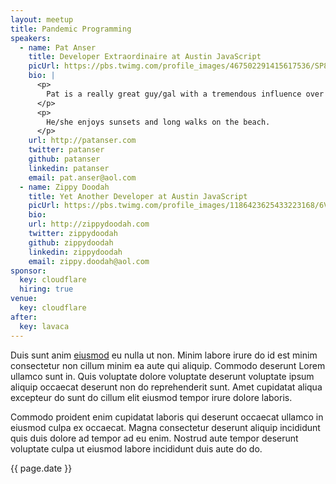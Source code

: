 ```yaml
---
layout: meetup
title: Pandemic Programming
speakers:
  - name: Pat Anser
    title: Developer Extraordinaire at Austin JavaScript
    picUrl: https://pbs.twimg.com/profile_images/467502291415617536/SP8_ylk9_400x400.png
    bio: |
      <p>
        Pat is a really great guy/gal with a tremendous influence over the community.
      </p>
      <p>
        He/she enjoys sunsets and long walks on the beach.
      </p>
    url: http://patanser.com
    twitter: patanser
    github: patanser
    linkedin: patanser
    email: pat.anser@aol.com
  - name: Zippy Doodah
    title: Yet Another Developer at Austin JavaScript
    picUrl: https://pbs.twimg.com/profile_images/1186423625433223168/6VycCb6R_400x400.jpg
    bio:
    url: http://zippydoodah.com
    twitter: zippydoodah
    github: zippydoodah
    linkedin: zippydoodah
    email: zippy.doodah@aol.com
sponsor:
  key: cloudflare
  hiring: true
venue:
  key: cloudflare
after:
  key: lavaca
---
```


Duis sunt anim [eiusmod](https://eiusmod.com) eu nulla ut non. Minim labore irure do id est minim consectetur non cillum minim ea aute qui aliquip. Commodo deserunt Lorem ullamco sunt in. Quis voluptate dolore voluptate deserunt voluptate ipsum aliquip occaecat deserunt non do reprehenderit sunt. Amet cupidatat aliqua excepteur do sunt do cillum elit eiusmod tempor irure dolore laboris.

Commodo proident enim cupidatat laboris qui deserunt occaecat ullamco in eiusmod culpa ex occaecat. Magna consectetur deserunt aliquip incididunt quis duis dolore ad tempor ad eu enim. Nostrud aute tempor deserunt voluptate culpa ut eiusmod labore incididunt duis aute do do.

{{ page.date }}
